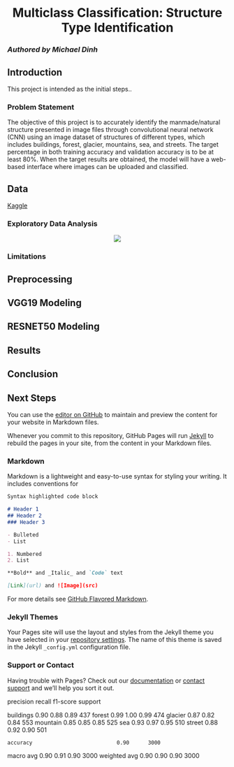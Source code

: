 <div align="center">
  <h1>Multiclass Classification: Structure Type Identification</h1>
</div>
<h3 style="font-style: italic;">Authored by Michael Dinh<h3>
  
## Introduction
  
This project is intended as the initial steps..
  
### Problem Statement
The objective of this project is to accurately identify the manmade/natural structure presented in image files through convolutional neural network (CNN) using an image dataset of structures of different types, which includes buildings, forest, glacier, mountains, sea, and streets. The target percentage in both training accuracy and validation accuracy is to be at least 80%. When the target results are obtained, the model will have a web-based interface where images can be uploaded and classified.

## Data
  [Kaggle](https://www.kaggle.com/puneet6060/intel-image-classification)
  
### Exploratory Data Analysis

  

<p align="center">
  <img src="https://user-images.githubusercontent.com/46685852/126672473-2e2409b2-9384-4654-84a9-4b120fb0fb03.png">
</p>
  
### Limitations

## Preprocessing

## VGG19 Modeling 

## RESNET50 Modeling

## Results

## Conclusion

## Next Steps

You can use the [editor on GitHub](https://github.com/mdinh1/multi-classification/edit/gh-pages/index.md) to maintain and preview the content for your website in Markdown files.

Whenever you commit to this repository, GitHub Pages will run [Jekyll](https://jekyllrb.com/) to rebuild the pages in your site, from the content in your Markdown files.

### Markdown

Markdown is a lightweight and easy-to-use syntax for styling your writing. It includes conventions for

```markdown
Syntax highlighted code block

# Header 1
## Header 2
### Header 3

- Bulleted
- List

1. Numbered
2. List

**Bold** and _Italic_ and `Code` text

[Link](url) and ![Image](src)
```

For more details see [GitHub Flavored Markdown](https://guides.github.com/features/mastering-markdown/).

### Jekyll Themes

Your Pages site will use the layout and styles from the Jekyll theme you have selected in your [repository settings](https://github.com/mdinh1/multi-classification/settings/pages). The name of this theme is saved in the Jekyll `_config.yml` configuration file.

### Support or Contact

Having trouble with Pages? Check out our [documentation](https://docs.github.com/categories/github-pages-basics/) or [contact support](https://support.github.com/contact) and we’ll help you sort it out.




precision    recall  f1-score   support

   buildings       0.90      0.88      0.89       437
      forest       0.99      1.00      0.99       474
     glacier       0.87      0.82      0.84       553
    mountain       0.85      0.85      0.85       525
         sea       0.93      0.97      0.95       510
      street       0.88      0.92      0.90       501

    accuracy                           0.90      3000
   macro avg       0.90      0.91      0.90      3000
weighted avg       0.90      0.90      0.90      3000
